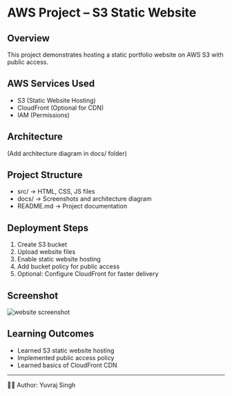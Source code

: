 # AWS Project – S3 Static Website

## Overview
This project demonstrates hosting a static portfolio website on AWS S3 with public access.

## AWS Services Used
- S3 (Static Website Hosting)
- CloudFront (Optional for CDN)
- IAM (Permissions)

## Architecture
(Add architecture diagram in docs/ folder)

## Project Structure
- src/ → HTML, CSS, JS files
- docs/ → Screenshots and architecture diagram
- README.md → Project documentation

## Deployment Steps
1. Create S3 bucket
2. Upload website files
3. Enable static website hosting
4. Add bucket policy for public access
5. Optional: Configure CloudFront for faster delivery

## Screenshot
![website screenshot](docs/Screenshort)

## Learning Outcomes
- Learned S3 static website hosting
- Implemented public access policy
- Learned basics of CloudFront CDN

---
👨‍💻 Author: Yuvraj Singh
